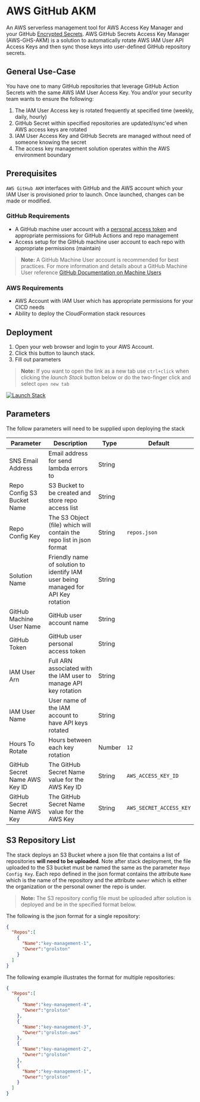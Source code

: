 # AWS GitHub AKM

An AWS serverless management tool for AWS Access Key Manager and your GitHub [Encrypted Secrets](https://docs.github.com/en/actions/reference/encrypted-secrets). AWS GitHub Secrets Access Key Manager (AWS-GHS-AKM) is a solution to automatically rotate AWS IAM User API Access Keys and then sync those keys into user-defined GitHub repository secrets.

## General Use-Case

You have one to many GitHub repositories that leverage GitHub Action Secrets with the same AWS IAM User Access Key. You and/or your security team wants to ensure the following:

1. The IAM User Access key is rotated frequently at specified time (weekly, daily, hourly)
2. GitHub Secret within specified repositories are updated/sync'ed when AWS access keys are rotated
3. IAM User Access Key and GitHub Secrets are managed without need of someone knowing the secret
4. The access key management solution operates within the AWS environment boundary

## Prerequisites

`AWS GitHub AKM` interfaces with GitHub and the AWS account which your IAM User is provisioned prior to launch. Once launched, changes can be made or modified.

### GitHub Requirements

 - A GitHub machine user account with a [personal access token](https://github.com/settings/tokens) and appropriate permissions for GitHub Actions and repo management
 - Access setup for the GitHub machine user account to each repo with appropriate permissions (maintain)

 > **Note:** A GitHub Machine User account is recommended for best practices. For more information and details about a GitHub Machine User reference [GitHub Documentation on Machine Users](https://docs.github.com/en/developers/overview/managing-deploy-keys#machine-users)

### AWS Requirements

- AWS Account with IAM User which has appropriate permissions for your CICD needs
- Ability to deploy the CloudFormation stack resources

## Deployment

1. Open your web browser and login to your AWS Account.
2. Click this button to launch stack.
3. Fill out parameters

> **Note:** If you want to open the link as a new tab use `ctrl+click` when clicking the *launch Stack* button below or do the two-finger click and select `open new tab`


[![Launch Stack](https://cdn.rawgit.com/buildkite/cloudformation-launch-stack-button-svg/master/launch-stack.svg)](https://console.aws.amazon.com/cloudformation/home#/stacks/new?templateURL=https://rolston-cloud-library.s3.amazonaws.com/aws-github-akm/aws-github-akm.yml)

## Parameters

The follow parameters will need to be supplied upon deploying the stack

| Parameter | Description | Type | Default |
| --------- | ----------- | ---- | ------- |
| SNS Email Address | Email address for send lambda errors to | String | |
| Repo Config S3 Bucket Name | S3 Bucket to be created and store repo access list | String | |
| Repo Config Key | The S3 Object (file) which will contain the repo list in json format | String | `repos.json` |
| Solution Name | Friendly name of solution to identify IAM user being managed for API Key rotation | String | |
| GitHub Machine User Name | GitHub user account name | String | |
| GitHub Token | GitHub user personal access token | String | |
| IAM User Arn | Full ARN associated with the IAM user to manage API key rotation | String | |
| IAM User Name | User name of the IAM account to have API keys rotated | String |  |
| Hours To Rotate | Hours between each key rotation | Number | `12` |
| GitHub Secret Name AWS Key ID | The GitHub Secret Name value for the AWS Key ID | String | `AWS_ACCESS_KEY_ID` |
| GitHub Secret Name AWS Key | The GitHub Secret Name value for the AWS Key | String | `AWS_SECRET_ACCESS_KEY` |


## S3 Repository List

The stack deploys an S3 Bucket where a json file that contains a list of repositories **will need to be uploaded**. Note after stack deployment, the file uploaded to the S3 bucket must be named the same as the parameter `Repo Config Key`. Each repo defined in the json format contains the attribute `Name` which is the name of the repository and the attribute `owner` which is either the organization or the personal owner the repo is under.

> **Note:** The S3 repository config file must be uploaded after solution is deployed and be in the specified format below.


The following is the json format for a single repository:

```json
{
  "Repos":[
    {
      "Name":"key-management-1",
      "Owner":"grolston"
    }
  ]
}
```

The following example illustrates the format for multiple repositories:

```json
{
  "Repos":[
    {
      "Name":"key-management-4",
      "Owner":"grolston"
    },
    {
      "Name":"key-management-3",
      "Owner":"grolston-aws"
    },
    {
      "Name":"key-management-2",
      "Owner":"grolston"
    },
    {
      "Name":"key-management-1",
      "Owner":"grolston"
    }
  ]
}
```